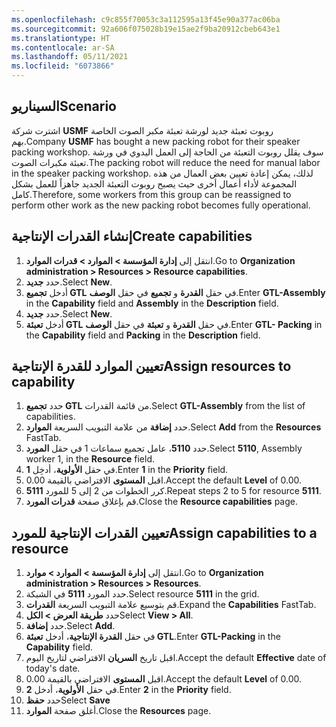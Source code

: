 ```yaml
---
ms.openlocfilehash: c9c855f70053c3a112595a13f45e90a377ac06ba
ms.sourcegitcommit: 92a606f075028b19e15ae2f9ba20912cbeb643e1
ms.translationtype: HT
ms.contentlocale: ar-SA
ms.lasthandoff: 05/11/2021
ms.locfileid: "6073866"
---
```

## <a name="scenario"></a><span data-ttu-id="1f720-101">السيناريو</span><span class="sxs-lookup"><span data-stu-id="1f720-101">Scenario</span></span>
<span data-ttu-id="1f720-102">اشترت شركة **USMF** روبوت تعبئة جديد لورشة تعبئة مكبر الصوت الخاصة بهم.</span><span class="sxs-lookup"><span data-stu-id="1f720-102">Company **USMF** has bought a new packing robot for their speaker packing workshop.</span></span> <span data-ttu-id="1f720-103">سوف يقلل روبوت التعبئة من الحاجة إلى العمل اليدوي في ورشة تعبئة مكبرات الصوت.</span><span class="sxs-lookup"><span data-stu-id="1f720-103">The packing robot will reduce the need for manual labor in the speaker packing workshop.</span></span> <span data-ttu-id="1f720-104">لذلك، يمكن إعادة تعيين بعض العمال من هذه المجموعة لأداء أعمال أخرى حيث يصبح روبوت التعبئة الجديد جاهزاً للعمل بشكل كامل.</span><span class="sxs-lookup"><span data-stu-id="1f720-104">Therefore, some workers from this group can be reassigned to perform other work as the new packing robot becomes fully operational.</span></span>

## <a name="create-capabilities"></a><span data-ttu-id="1f720-105">إنشاء القدرات الإنتاجية</span><span class="sxs-lookup"><span data-stu-id="1f720-105">Create capabilities</span></span> 

1.  <span data-ttu-id="1f720-106">انتقل إلى **إدارة المؤسسة > الموارد > قدرات الموارد**.</span><span class="sxs-lookup"><span data-stu-id="1f720-106">Go to **Organization administration > Resources > Resource capabilities**.</span></span>
2.  <span data-ttu-id="1f720-107">حدد **جديد**.</span><span class="sxs-lookup"><span data-stu-id="1f720-107">Select **New**.</span></span>
3.  <span data-ttu-id="1f720-108">أدخل **تجميع GTL** في حقل **القدرة** و **تجميع** في حقل **الوصف**.</span><span class="sxs-lookup"><span data-stu-id="1f720-108">Enter **GTL-Assembly** in the **Capability** field and **Assembly** in the **Description** field.</span></span>
4.  <span data-ttu-id="1f720-109">حدد **جديد**.</span><span class="sxs-lookup"><span data-stu-id="1f720-109">Select **New**.</span></span>
5.  <span data-ttu-id="1f720-110">أدخل **تعبئة GTL** في حقل **القدرة** و **تعبئة** في حقل **الوصف**.</span><span class="sxs-lookup"><span data-stu-id="1f720-110">Enter **GTL- Packing** in the **Capability** field and **Packing** in the **Description** field.</span></span>


## <a name="assign-resources-to-capability"></a><span data-ttu-id="1f720-111">تعيين الموارد للقدرة الإنتاجية</span><span class="sxs-lookup"><span data-stu-id="1f720-111">Assign resources to capability</span></span> ##

1.  <span data-ttu-id="1f720-112">حدد **تجميع GTL** من قائمة القدرات.</span><span class="sxs-lookup"><span data-stu-id="1f720-112">Select **GTL-Assembly** from the list of capabilities.</span></span>
1.  <span data-ttu-id="1f720-113">حدد **إضافة** من علامة التبويب السريعة **الموارد**.</span><span class="sxs-lookup"><span data-stu-id="1f720-113">Select **Add** from the **Resources** FastTab.</span></span>
1.  <span data-ttu-id="1f720-114">حدد **5110**، عامل تجميع سماعات 1 في حقل **المورد**.</span><span class="sxs-lookup"><span data-stu-id="1f720-114">Select **5110**, Assembly worker 1, in the **Resource** field.</span></span>
1.  <span data-ttu-id="1f720-115">في حقل **الأولوية**، أدخِل **1**.</span><span class="sxs-lookup"><span data-stu-id="1f720-115">Enter **1** in the **Priority** field.</span></span>
1.  <span data-ttu-id="1f720-116">اقبل **المستوى** الافتراضي بالقيمة 0.00.</span><span class="sxs-lookup"><span data-stu-id="1f720-116">Accept the default **Level** of 0.00.</span></span>
1.  <span data-ttu-id="1f720-117">كرر الخطوات من 2 إلى 5 للمورد **5111**.</span><span class="sxs-lookup"><span data-stu-id="1f720-117">Repeat steps 2 to 5 for resource **5111**.</span></span>
1.  <span data-ttu-id="1f720-118">قم بإغلاق صفحة **قدرات المورد**.</span><span class="sxs-lookup"><span data-stu-id="1f720-118">Close the **Resource capabilities** page.</span></span>


## <a name="assign-capabilities-to-a-resource"></a><span data-ttu-id="1f720-119">تعيين القدرات الإنتاجية للمورد</span><span class="sxs-lookup"><span data-stu-id="1f720-119">Assign capabilities to a resource</span></span> ##

1.  <span data-ttu-id="1f720-120">انتقل إلى **إدارة المؤسسة > الموارد > موارد**.</span><span class="sxs-lookup"><span data-stu-id="1f720-120">Go to **Organization administration > Resources > Resources**.</span></span>
2.  <span data-ttu-id="1f720-121">حدد المورد **5111** في الشبكة.</span><span class="sxs-lookup"><span data-stu-id="1f720-121">Select resource **5111** in the grid.</span></span>
3.  <span data-ttu-id="1f720-122">قم بتوسيع علامة التبويب السريعة **القدرات**.</span><span class="sxs-lookup"><span data-stu-id="1f720-122">Expand the **Capabilities** FastTab.</span></span>
4.  <span data-ttu-id="1f720-123">حدد **طريقة العرض > الكل**</span><span class="sxs-lookup"><span data-stu-id="1f720-123">Select **View > All**.</span></span>
5.  <span data-ttu-id="1f720-124">حدد **إضافة**.</span><span class="sxs-lookup"><span data-stu-id="1f720-124">Select **Add**.</span></span>
6.  <span data-ttu-id="1f720-125">في حقل **القدرة الإنتاجية**، أدخل **تعبئة GTL**.</span><span class="sxs-lookup"><span data-stu-id="1f720-125">Enter **GTL-Packing** in the **Capability** field.</span></span>
7.  <span data-ttu-id="1f720-126">اقبل تاريخ **السريان** الافتراضي لتاريخ اليوم.</span><span class="sxs-lookup"><span data-stu-id="1f720-126">Accept the default **Effective** date of today's date.</span></span> 
8.  <span data-ttu-id="1f720-127">اقبل **المستوى** الافتراضي بالقيمة 0.00.</span><span class="sxs-lookup"><span data-stu-id="1f720-127">Accept the default **Level** of 0.00.</span></span>
9.  <span data-ttu-id="1f720-128">في حقل **الأولوية**، أدخل **2**.</span><span class="sxs-lookup"><span data-stu-id="1f720-128">Enter **2** in the **Priority** field.</span></span> 
10. <span data-ttu-id="1f720-129">حدد **حفظ**</span><span class="sxs-lookup"><span data-stu-id="1f720-129">Select **Save**</span></span>
11. <span data-ttu-id="1f720-130">أغلق صفحة **الموارد**.</span><span class="sxs-lookup"><span data-stu-id="1f720-130">Close the **Resources** page.</span></span>

